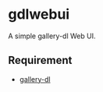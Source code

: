 # gdlwebui

A simple gallery-dl Web UI.

## Requirement

- [gallery-dl](https://github.com/mikf/gallery-dl)
